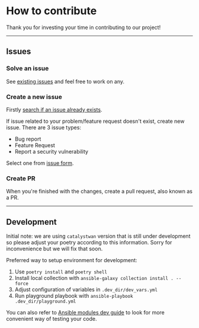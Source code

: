 # How to contribute

Thank you for investing your time in contributing to our project!

---

## Issues

### Solve an issue

See [existing issues](https://github.com/cisco-open/ansible-collection-catalystwan/issues) and feel free to work on any.

### Create a new issue

Firstly [search if an issue already exists](https://github.com/cisco-open/ansible-collection-catalystwan/issues).

If issue related to your problem/feature request doesn't exist, create new issue.
There are 3 issue types:

- Bug report
- Feature Request
- Report a security vulnerability

Select one from [issue form](https://github.com/cisco-open/ansible-collection-catalystwan/issues/new/choose).

### Create PR

When you're finished with the changes, create a pull request, also known as a PR.

---

## Development

Initial note: we are using `catalystwan` version that is still under development so please adjust your poetry according to this information.
Sorry for inconvenience but we will fix that soon.

Preferred way to setup environment for development:

1. Use `poetry install` and `poetry shell`
2. Install local collection with `ansible-galaxy collection install . --force`
3. Adjust configuration of variables in ``.dev_dir/dev_vars.yml``
4. Run playground playbook with `ansible-playbook .dev_dir/playground.yml`

You can also refer to [Ansible modules dev guide](https://docs.ansible.com/ansible/latest/dev_guide/developing_modules_general.html#verifying-your-module-code) to look for more convenient way of
testing your code.
